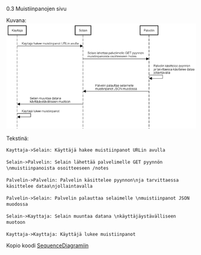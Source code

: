 0.3 Muistiinpanojen sivu

Kuvana:
![Kaavio](images/0.3.png)


Tekstinä:

```
Kayttaja->Selain: Käyttäjä hakee muistiinpanot URLin avulla

Selain->Palvelin: Selain lähettää palvelimelle GET pyynnön \nmuistiinpanoista osoitteeseen /notes

Palvelin->Palvelin: Palvelin käsittelee pyynnon\nja tarvittaessa käsittelee dataa\njollaintavalla

Palvelin->Selain: Palvelin palauttaa selaimelle \nmuistiinpanot JSON muodossa

Selain->Kayttaja: Selain muuntaa datana \nkäyttäjäystävälliseen muotoon

Kayttaja->Kayttaja: Käyttäjä lukee muistiinpanot
```

Kopio koodi [SequenceDiagramiin](https://sequencediagram.org/)